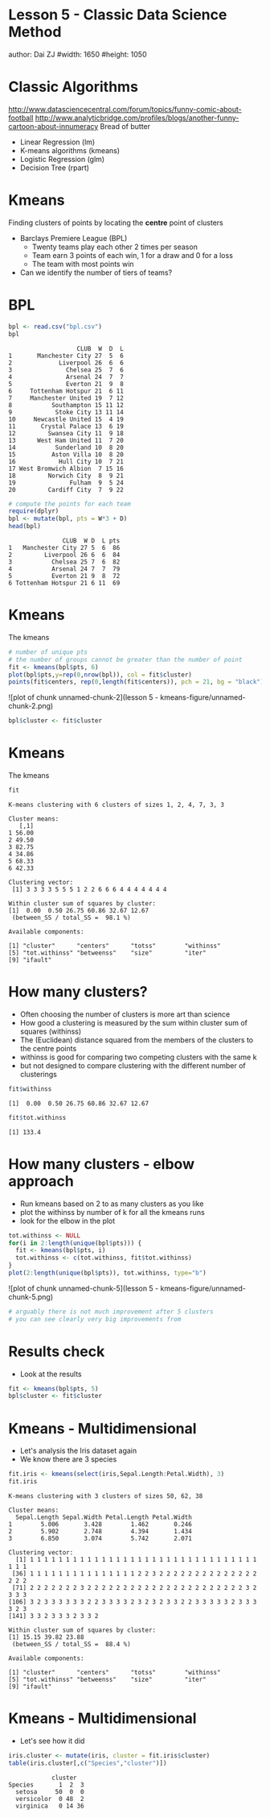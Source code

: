 Lesson 5 - Classic Data Science Method
========================================================
author: Dai ZJ
#width: 1650
#height: 1050


Classic Algorithms
========================================================
http://www.datasciencecentral.com/forum/topics/funny-comic-about-football
http://www.analyticbridge.com/profiles/blogs/another-funny-cartoon-about-innumeracy
Bread of butter
- Linear Regression (lm)
- K-means algorithms (kmeans)
- Logistic Regression (glm)
- Decision Tree (rpart)

Kmeans
========================================================
Finding clusters of points by locating the **centre** point of clusters
- Barclays Premiere League (BPL)
  - Twenty teams play each other 2 times per season
  - Team earn 3 points of each win, 1 for a draw and 0 for a loss
  - The team with most points win
- Can we identify the number of tiers of teams?

BPL
========================================================

```r
bpl <- read.csv("bpl.csv")
bpl
```

```
                   CLUB  W  D  L
1       Manchester City 27  5  6
2             Liverpool 26  6  6
3               Chelsea 25  7  6
4               Arsenal 24  7  7
5               Everton 21  9  8
6     Tottenham Hotspur 21  6 11
7     Manchester United 19  7 12
8           Southampton 15 11 12
9            Stoke City 13 11 14
10     Newcastle United 15  4 19
11       Crystal Palace 13  6 19
12         Swansea City 11  9 18
13      West Ham United 11  7 20
14           Sunderland 10  8 20
15          Aston Villa 10  8 20
16            Hull City 10  7 21
17 West Bromwich Albion  7 15 16
18         Norwich City  8  9 21
19               Fulham  9  5 24
20         Cardiff City  7  9 22
```

```r
# compute the points for each team
require(dplyr)
bpl <- mutate(bpl, pts = W*3 + D)
head(bpl)
```

```
               CLUB  W D  L pts
1   Manchester City 27 5  6  86
2         Liverpool 26 6  6  84
3           Chelsea 25 7  6  82
4           Arsenal 24 7  7  79
5           Everton 21 9  8  72
6 Tottenham Hotspur 21 6 11  69
```

Kmeans
========================================================
The kmeans

```r
# number of unique pts
# the number of groups cannot be greater than the number of point
fit <- kmeans(bpl$pts, 6)
plot(bpl$pts,y=rep(0,nrow(bpl)), col = fit$cluster)
points(fit$centers, rep(0,length(fit$centers)), pch = 21, bg = "black")
```

![plot of chunk unnamed-chunk-2](lesson 5 - kmeans-figure/unnamed-chunk-2.png) 

```r
bpl$cluster <- fit$cluster
```

Kmeans
========================================================
The kmeans

```r
fit
```

```
K-means clustering with 6 clusters of sizes 1, 2, 4, 7, 3, 3

Cluster means:
   [,1]
1 56.00
2 49.50
3 82.75
4 34.86
5 68.33
6 42.33

Clustering vector:
 [1] 3 3 3 3 5 5 5 1 2 2 6 6 6 4 4 4 4 4 4 4

Within cluster sum of squares by cluster:
[1]  0.00  0.50 26.75 60.86 32.67 12.67
 (between_SS / total_SS =  98.1 %)

Available components:

[1] "cluster"      "centers"      "totss"        "withinss"    
[5] "tot.withinss" "betweenss"    "size"         "iter"        
[9] "ifault"      
```

How many clusters?
========================================================
- Often choosing the number of clusters is more art than science
- How good a clustering is measured by the sum within cluster sum of squares (withinss)
- The (Euclidean) distance squared from the members of the clusters to the centre points
- withinss is good for comparing two competing clusters with the same k
- but not designed to compare clustering with the different number of clusterings

```r
fit$withinss
```

```
[1]  0.00  0.50 26.75 60.86 32.67 12.67
```

```r
fit$tot.withinss
```

```
[1] 133.4
```

How many clusters - elbow approach
========================================================
- Run kmeans based on 2 to as many clusters as you like
- plot the withinss by number of k for all the kmeans runs
- look for the elbow in the plot

```r
tot.withinss <- NULL
for(i in 2:length(unique(bpl$pts))) {
  fit <- kmeans(bpl$pts, i)
  tot.withinss <- c(tot.withinss, fit$tot.withinss)
}
plot(2:length(unique(bpl$pts)), tot.withinss, type="b")
```

![plot of chunk unnamed-chunk-5](lesson 5 - kmeans-figure/unnamed-chunk-5.png) 

```r
# arguably there is not much improvement after 5 clusters
# you can see clearly very big improvements from 
```

Results check
========================================================
- Look at the results

```r
fit <- kmeans(bpl$pts, 5)
bpl$cluster <- fit$cluster
```

Kmeans - Multidimensional
========================================================
- Let's analysis the Iris dataset again
- We know there are 3 species

```r
fit.iris <- kmeans(select(iris,Sepal.Length:Petal.Width), 3)
fit.iris
```

```
K-means clustering with 3 clusters of sizes 50, 62, 38

Cluster means:
  Sepal.Length Sepal.Width Petal.Length Petal.Width
1        5.006       3.428        1.462       0.246
2        5.902       2.748        4.394       1.434
3        6.850       3.074        5.742       2.071

Clustering vector:
  [1] 1 1 1 1 1 1 1 1 1 1 1 1 1 1 1 1 1 1 1 1 1 1 1 1 1 1 1 1 1 1 1 1 1 1 1
 [36] 1 1 1 1 1 1 1 1 1 1 1 1 1 1 1 2 2 3 2 2 2 2 2 2 2 2 2 2 2 2 2 2 2 2 2
 [71] 2 2 2 2 2 2 2 3 2 2 2 2 2 2 2 2 2 2 2 2 2 2 2 2 2 2 2 2 2 2 3 2 3 3 3
[106] 3 2 3 3 3 3 3 3 2 2 3 3 3 3 2 3 2 3 2 3 3 2 2 3 3 3 3 3 2 3 3 3 3 2 3
[141] 3 3 2 3 3 3 2 3 3 2

Within cluster sum of squares by cluster:
[1] 15.15 39.82 23.88
 (between_SS / total_SS =  88.4 %)

Available components:

[1] "cluster"      "centers"      "totss"        "withinss"    
[5] "tot.withinss" "betweenss"    "size"         "iter"        
[9] "ifault"      
```

Kmeans - Multidimensional
========================================================
- Let's see how it did

```r
iris.cluster <- mutate(iris, cluster = fit.iris$cluster)
table(iris.cluster[,c("Species","cluster")])
```

```
            cluster
Species       1  2  3
  setosa     50  0  0
  versicolor  0 48  2
  virginica   0 14 36
```
